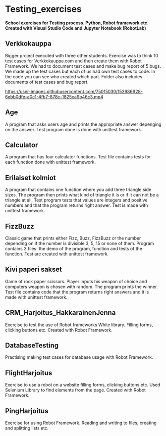 # Testing_exercises
**School exercises for Testing process. Python, Robot framework etc. Created with Visual Studio Code and Jupyter Notebook (RobotLab)**

## Verkkokauppa
Bigger project executed with three other students. Exercise was to think 10 test cases for Verkkokauppa.com and then create them with Robot Framework. We had to document test cases and make bug report of 5 bugs. We made up the test cases but each of us had own test cases to code. In the code you can see who created which part. Folder also includes documents of test cases and bug report.


https://user-images.githubusercontent.com/75015030/152686928-6ebb0dfe-a0c1-4fb7-878c-1825ca9b46c3.mp4


## Age
A program that asks users age and prints the appropriate answer depenging on the answer. Test program done is done with unittest framework.

## Calculator
A program that has four calculator functions. Test file contains tests for each function done with unittest framework.

## Erilaiset kolmiot
A program that contains one function where you add three triangle side sizes. The program then prints what kind of triangle it is or if it can not be a triangle at all. Test program tests that values are integers and positive numbers and that the program returns right answer. Test is made with unittest framework.

## FizzBuzz
Classic game that prints either Fizz, Buzz, FizzBuzz or the number depending on if the number is divisible 3, 5, 15 or none of them. Program contains 3 files: the demo of the program, function and tests of the function. Test are created with unittest framework.

## Kivi paperi sakset
Game of rock paper scissors. Player inputs his weapon of choice and computers weapon is chosen with random. The program prints the winner. Test file contains code that the program returns right answers and it is made with unittest framework.

## CRM_Harjoitus_HakkarainenJenna
Exercise to test the use of Robot frameworks White library. Filling forms, clicking buttons etc. Created with Robot Framework.

## DatabaseTesting
Practising making test cases for database usage with Robot Framework.

## FlightHarjoitus
Exercise to use a robot on a website filling forms, clicking buttons etc. Used Selenium Library to find elements from the page. Created with Robot Framework.

## PingHarjoitus
Exercise for using Robot Framework. Reading and writing to files, creating and splitting lists etc.


